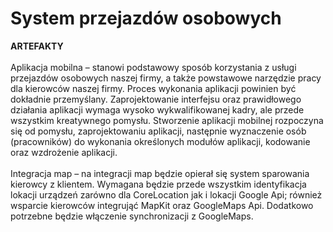 # System przejazdów osobowych

**ARTEFAKTY**<br /><br />
Aplikacja mobilna – stanowi podstawowy sposób korzystania z usługi przejazdów osobowych naszej firmy, a także powstawowe narzędzie pracy dla kierowców naszej firmy. Proces wykonania aplikacji powinien być dokładnie przemyślany. Zaprojektowanie interfejsu oraz prawidłowego działania aplikacji wymaga wysoko wykwalifikowanej kadry, ale przede wszystkim kreatywnego pomysłu. Stworzenie aplikacji mobilnej rozpoczyna się od pomysłu, zaprojektowaniu aplikacji, następnie wyznaczenie osób (pracowników) do wykonania określonych modułów aplikacji, kodowanie oraz wzdrożenie aplikacji.<br /><br />
Integracja map – na integracji map będzie opierał się system sparowania kierowcy z klientem. Wymagana będzie przede wszystkim identyfikacja lokacji urządzeń zarówno dla CoreLocation jak i lokacji Google Api; również wsparcie kierowców integrująć MapKit oraz GoogleMaps Api. Dodatkowo potrzebne będzie włączenie synchronizacji z GoogleMaps. 
